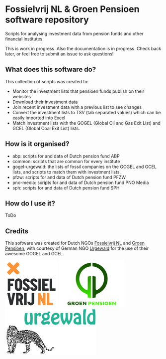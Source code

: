 # Fossielvrij NL & Groen Pensioen software repository

Scripts for analysing investment data from pension funds and other financial institutes.

This is work in progress. Also the documentation is in progress. Check back later, or feel free to submit an issue to ask questions!

## What does this software do?

This collection of scripts was created to:

* Monitor the investment lists that pensioen funds publish on their websites
* Download their investment data
* Join recent investment data with a previous list to see changes
* Convert the investment lists to TSV (tab separated values) which can be easily imported into Excel
* Match investment lists with the GOGEL (Global Oil and Gas Exit List) and GCEL (Global Coal Exit List) lists.

## How is it organised?

* abp: scripts for and data of Dutch pension fund ABP
* common: scripts that are common for every institute
* gogel-urgewald: the lists of fossil companies on the GOGEL and GCEL lists, and scripts to match them with investment lists.
* pfzw: scripts for and data of Dutch pension fund PFZW
* pno-media: scripts for and data of Dutch pension fund PNO Media
* sph: scripts for and data of Dutch pension fund SPH

## How do I use it?

ToDo

## Credits

This software was created for Dutch NGOs [Fossielvrij NL](https://gofossilfree.org/nl/) and [Groen Pensioen](https://goed-pensioen.nl/), with courtesy of German NGO [Urgewald](https://www.urgewald.org/) for the use of their awesome GOGEL and GCEL.

<p float="left">
    <a href="https://gofossilfree.org/nl/"><img src="logo-Fossielvrij-NL.jpg" alt="Logo Fossielvrij NL" height="150"></a>
    <a href="https://goed-pensioen.nl/"><img src="logo-Groen-Pensioen.jpg" alt="Logo Groen Pensioen" height="150"></a>
    <a href="https://www.urgewald.org/"><img src="logo-Urgewald.jpg" alt="Logo Urgewald" height="150"></a>
</p>
